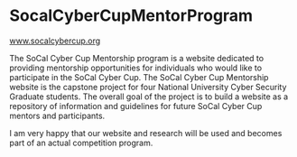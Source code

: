 # SocalCyberCupMentorProgram

www.socalcybercup.org

The SoCal Cyber Cup Mentorship program is a website dedicated to providing mentorship opportunities for individuals who would like to participate in the SoCal Cyber Cup. The SoCal Cyber Cup Mentorship website is the capstone project for four National University Cyber Security Graduate students. The overall goal of the project is to build a website as a repository of information and guidelines for future SoCal Cyber Cup mentors and participants.

I am very happy that our website and research will be used and becomes part of an actual competition program.

